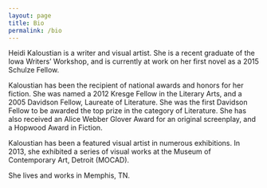 ```yaml
---
layout: page
title: Bio
permalink: /bio
---
```


Heidi Kaloustian is a writer and visual artist. She is a recent graduate of the
Iowa Writers’ Workshop, and is currently at work on her first novel as a 2015
Schulze Fellow.

Kaloustian has been the recipient of national awards and honors for her
fiction. She was named a 2012 Kresge Fellow in the Literary Arts, and a 2005
Davidson Fellow, Laureate of Literature. She was the first Davidson Fellow to
be awarded the top prize in the category of Literature. She has also received
an Alice Webber Glover Award for an original screenplay, and a Hopwood Award in
Fiction.

Kaloustian has been a featured visual artist in numerous exhibitions. In 2013,
she exhibited a series of visual works at the Museum of Contemporary Art,
Detroit (MOCAD).

She lives and works in Memphis, TN.
